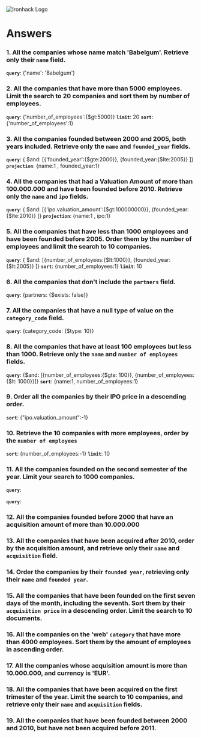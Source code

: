 ![Ironhack Logo](https://i.imgur.com/1QgrNNw.png)

# Answers

### 1. All the companies whose name match 'Babelgum'. Retrieve only their `name` field.

**`query`**: {'name': 'Babelgum'}

### 2. All the companies that have more than 5000 employees. Limit the search to 20 companies and sort them by **number of employees**.

**`query`**: {'number_of_employees':{$gt:5000}}
**`limit`**: 20
**`sort`**: {'number_of_employees':1}

### 3. All the companies founded between 2000 and 2005, both years included. Retrieve only the `name` and `founded_year` fields.

**`query`**: { $and: [{'founded_year':{$gte:2000}}, {founded_year:{$lte:2005}} ]}
**`projection`**: {name:1 , founded_year:1}

### 4. All the companies that had a Valuation Amount of more than 100.000.000 and have been founded before 2010. Retrieve only the `name` and `ipo` fields.

**`query`**: { $and: [{'ipo.valuation_amount':{$gt:100000000}}, {founded_year:{$lte:2010}} ]}
**`projection`**: {name:1 , ipo:1}

### 5. All the companies that have less than 1000 employees and have been founded before 2005. Order them by the number of employees and limit the search to 10 companies.

**`query`**: { $and: [{number_of_employees:{$lt:1000}}, {founded_year:{$lt:2005}} ]}
**`sort`**: {number_of_employees:1}
**`limit`**: 10

### 6. All the companies that don't include the `partners` field.

**`query`**: {partners: {$exists: false}}

### 7. All the companies that have a null type of value on the `category_code` field.

**`query`**: {category_code: {$type: 10}}

### 8. All the companies that have at least 100 employees but less than 1000. Retrieve only the `name` and `number of employees` fields.

**`query`**: {$and: [{number_of_employees:{$gte: 100}}, {number_of_employees:{$lt: 1000}}]}
**`sort`**: {name:1, number_of_employees:1}

### 9. Order all the companies by their IPO price in a descending order.

**`sort`**: {"ipo.valuation_amount":-1}

### 10. Retrieve the 10 companies with more employees, order by the `number of employees`

**`sort`**: {number_of_employees:-1}
**`limit`**: 10

### 11. All the companies founded on the second semester of the year. Limit your search to 1000 companies.

**`query`**: 

<!-- ### 12. All the companies that have been 'deadpooled' after the third year. -->

**`query`**: 

### 12. All the companies founded before 2000 that have an acquisition amount of more than 10.000.000

<!-- Your Code Goes Here -->

### 13. All the companies that have been acquired after 2010, order by the acquisition amount, and retrieve only their `name` and `acquisition` field.

<!-- Your Code Goes Here -->

### 14. Order the companies by their `founded year`, retrieving only their `name` and `founded year`.

<!-- Your Code Goes Here -->

### 15. All the companies that have been founded on the first seven days of the month, including the seventh. Sort them by their `acquisition price` in a descending order. Limit the search to 10 documents.

<!-- Your Code Goes Here -->

### 16. All the companies on the 'web' `category` that have more than 4000 employees. Sort them by the amount of employees in ascending order.

<!-- Your Code Goes Here -->

### 17. All the companies whose acquisition amount is more than 10.000.000, and currency is 'EUR'.

<!-- Your Code Goes Here -->

### 18. All the companies that have been acquired on the first trimester of the year. Limit the search to 10 companies, and retrieve only their `name` and `acquisition` fields.

<!-- Your Code Goes Here -->

### 19. All the companies that have been founded between 2000 and 2010, but have not been acquired before 2011.

<!-- Your Code Goes Here -->
